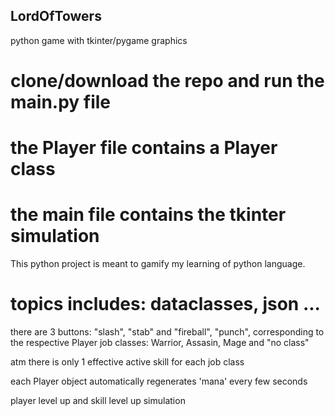 ## LordOfTowers
 python game with tkinter/pygame graphics

# clone/download the repo and run the main.py file
# the Player file contains a Player class
# the main file contains the tkinter simulation

 This python project is meant to gamify my learning of python language.

# topics includes: dataclasses, json ...
 
 there are 3 buttons: "slash", "stab" and "fireball", "punch", corresponding to the respective Player job classes: Warrior, Assasin, Mage and "no class"

 atm there is only 1 effective active skill for each job class

 each Player object automatically regenerates 'mana' every few seconds

 player level up and skill level up simulation
